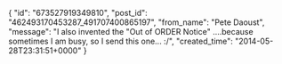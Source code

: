  {
   "id": "673527919349810",
   "post_id": "462493170453287_491707400865197",
   "from_name": "Pete Daoust",
   "message": "I also invented the \"Out of ORDER Notice\" ....because sometimes I am busy, so I send this one... :/",
   "created_time": "2014-05-28T23:31:51+0000"
 }
